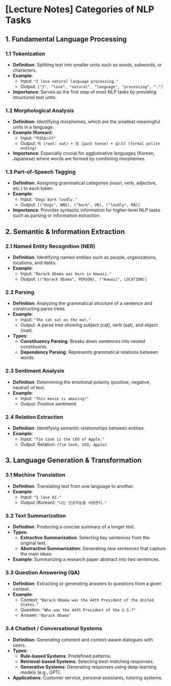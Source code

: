 # [Lecture Notes] Categories of NLP Tasks

## 1. Fundamental Language Processing

### 1.1 Tokenization
- **Definition**: Splitting text into smaller units such as words, subwords, or characters.  
- **Example**:  
  - Input: `"I love natural language processing."`  
  - Output: `["I", "love", "natural", "language", "processing", "."]`  
- **Importance**: Serves as the first step of most NLP tasks by providing structured text units.

### 1.2 Morphological Analysis
- **Definition**: Identifying morphemes, which are the smallest meaningful units in a language.  
- **Example (Korean)**:  
  - Input: `"먹었습니다"`  
  - Output: `먹 (root: eat) + 었 (past tense) + 습니다 (formal polite ending)`  
- **Importance**: Especially crucial for agglutinative languages (Korean, Japanese) where words are formed by combining morphemes.

### 1.3 Part-of-Speech Tagging
- **Definition**: Assigning grammatical categories (noun, verb, adjective, etc.) to each token.  
- **Example**:  
  - Input: `"Dogs bark loudly."`  
  - Output: `[("Dogs", NNS), ("bark", VB), ("loudly", RB)]`  
- **Importance**: Provides syntactic information for higher-level NLP tasks such as parsing or information extraction.



## 2. Semantic & Information Extraction

### 2.1 Named Entity Recognition (NER)
- **Definition**: Identifying named entities such as people, organizations, locations, and dates.  
- **Example**:  
  - Input: `"Barack Obama was born in Hawaii."`  
  - Output: `[("Barack Obama", PERSON), ("Hawaii", LOCATION)]`

### 2.2 Parsing
- **Definition**: Analyzing the grammatical structure of a sentence and constructing parse trees.  
- **Example**:  
  - Input: `"The cat sat on the mat."`  
  - Output: A parse tree showing subject (cat), verb (sat), and object (mat).  
- **Types**:  
  - **Constituency Parsing**: Breaks down sentences into nested constituents.  
  - **Dependency Parsing**: Represents grammatical relations between words.

### 2.3 Sentiment Analysis
- **Definition**: Determining the emotional polarity (positive, negative, neutral) of text.  
- **Example**:  
  - Input: `"This movie is amazing!"`  
  - Output: Positive sentiment.  

### 2.4 Relation Extraction
- **Definition**: Identifying semantic relationships between entities.  
- **Example**:  
  - Input: `"Tim Cook is the CEO of Apple."`  
  - Output: Relation: `(Tim Cook, CEO, Apple)`  




## 3. Language Generation & Transformation

### 3.1 Machine Translation
- **Definition**: Translating text from one language to another.  
- **Example**:  
  - Input: `"I love AI."`  
  - Output (Korean): `"나는 인공지능을 사랑한다."`  

### 3.2 Text Summarization
- **Definition**: Producing a concise summary of a longer text.  
- **Types**:  
  - **Extractive Summarization**: Selecting key sentences from the original text.  
  - **Abstractive Summarization**: Generating new sentences that capture the main ideas.  
- **Example**: Summarizing a research paper abstract into two sentences.

### 3.3 Question Answering (QA)
- **Definition**: Extracting or generating answers to questions from a given context.  
- **Example**:  
  - Context: `"Barack Obama was the 44th President of the United States."`  
  - Question: `"Who was the 44th President of the U.S.?"`  
  - Answer: `"Barack Obama"`

### 3.4 Chatbot / Conversational Systems
- **Definition**: Generating coherent and context-aware dialogues with users.  
- **Types**:  
  - **Rule-based Systems**: Predefined patterns.  
  - **Retrieval-based Systems**: Selecting best-matching responses.  
  - **Generative Systems**: Generating responses using deep learning models (e.g., GPT).  
- **Applications**: Customer service, personal assistants, tutoring systems.
